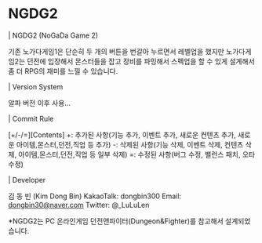 # NGDG2

| NGDG2 (NoGaDa Game 2)

기존 노가다게임1은 단순히 두 개의 버튼을 번갈아 누르면서 레벨업을 했지만
노가다게임2는 던전에 입장해서 몬스터들을 잡고 장비를 파밍해서 스펙업을 할 수 있게 설계해서 좀 더 RPG의 재미를 느낄 수 있습니다.


| Version System

알파 버전 이후 사용...


| Commit Rule

[+/-/=][Contents]
+: 추가된 사항(기능 추가, 이벤트 추가, 새로운 컨텐츠 추가, 새로운 아이템,몬스터,던전,직업 등 추가)
-: 삭제된 사항(기능 삭제, 이벤트 삭제, 컨텐츠 삭제, 아이템,몬스터,던전,직업 등 일부 삭제)
=: 수정된 사항(버그 수정, 밸런스 패치, 오타 수정)


| Developer

김 동 빈 (Kim Dong Bin)
KakaoTalk: dongbin300
Email: dongbin30@naver.com
Twitter: @_LuLuLen


*NGDG2는 PC 온라인게임 던전앤파이터(Dungeon&Fighter)를 참고해서 설계되었습니다.
